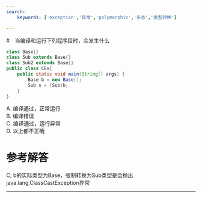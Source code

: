 ```yaml
---
search:
    keywords: ['exception','异常','polymorphic','多态','类型转换']

---
```



#　当编译和运行下列程序段时，会发生什么

```java
class Base{}
class Sub extends Base{}
class Sub2 extends Base{}
public class CEx{
	public static void main(String[] args) {
		Base b = new Base();
		Sub s = (Sub)b;
	}	
}
```
A. 编译通过，正常运行  
B. 编译错误   
C. 编译通过，运行异常  
D. 以上都不正确

# 参考解答

C;
b的实际类型为Base，强制转换为Sub类型是会抛出java.lang.ClassCastException异常

---





